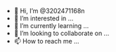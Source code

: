 - 👋 Hi, I’m @3202471168n
- 👀 I’m interested in ...
- 🌱 I’m currently learning ...
- 💞️ I’m looking to collaborate on ...
- 📫 How to reach me ...

<!---
3202471168n/3202471168n is a ✨ special ✨ repository because its `README.md` (this file) appears on your GitHub profile.
You can click the Preview link to take a look at your changes.
--->
